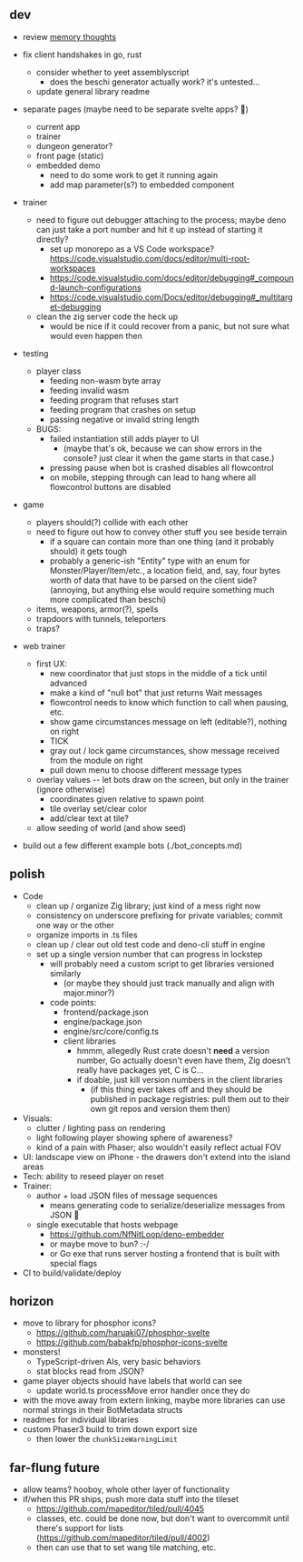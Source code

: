 ## dev
* review [memory thoughts](./misc.md#memory-thoughts)

* fix client handshakes in go, rust
  * consider whether to yeet assemblyscript
    * does the beschi generator actually work? it's untested...
  * update general library readme

* separate pages (maybe need to be separate svelte apps? 🫠)
    * current app
    * trainer
    * dungeon generator?
    * front page (static)
    * embedded demo
        * need to do some work to get it running again
        * add map parameter(s?) to embedded component

* trainer
    * need to figure out debugger attaching to the process; maybe deno can just take a port number and hit it up instead of starting it directly? 
      * set up monorepo as a VS Code workspace? https://code.visualstudio.com/docs/editor/multi-root-workspaces
      * https://code.visualstudio.com/docs/editor/debugging#_compound-launch-configurations
      * https://code.visualstudio.com/Docs/editor/debugging#_multitarget-debugging
    * clean the zig server code the heck up
        * would be nice if it could recover from a panic, but not sure what would even happen then

* testing
    * player class
        * feeding non-wasm byte array
        * feeding invalid wasm
        * feeding program that refuses start
        * feeding program that crashes on setup
        * passing negative or invalid string length
    * BUGS: 
      * failed instantiation still adds player to UI
        * (maybe that's ok, because we can show errors in the console? just clear it when the game starts in that case.)
      * pressing pause when bot is crashed disables all flowcontrol
      * on mobile, stepping through can lead to hang where all flowcontrol buttons are disabled

* game
    * players should(?) collide with each other
    * need to figure out how to convey other stuff you see beside terrain
        * if a square can contain more than one thing (and it probably should) it gets tough
        * probably a generic-ish "Entity" type with an enum for Monster/Player/Item/etc., a location field, and, say, four bytes worth of data that have to be parsed on the client side? (annoying, but anything else would require something much more complicated than beschi)
    * items, weapons, armor(?), spells
    * trapdoors with tunnels, teleporters
    * traps? 

* web trainer
  * first UX:
    * new coordinator that just stops in the middle of a tick until advanced
    * make a kind of "null bot" that just returns Wait messages
    * flowcontrol needs to know which function to call when pausing, etc. 
    * show game circumstances message on left (editable?), nothing on right
    * TICK
    * gray out / lock game circumstances, show message received from the module on right
    * pull down menu to choose different message types
  * overlay values -- let bots draw on the screen, but only in the trainer (ignore otherwise)
    * coordinates given relative to spawn point
    * tile overlay set/clear color
    * add/clear text at tile?
  * allow seeding of world (and show seed)
* build out a few different example bots (./bot_concepts.md)


## polish
* Code
    * clean up / organize Zig library; just kind of a mess right now
    * consistency on underscore prefixing for private variables; commit one way or the other
    * organize imports in .ts files
    * clean up / clear out old test code and deno-cli stuff in engine
    * set up a single version number that can progress in lockstep
        * will probably need a custom script to get libraries versioned similarly
            * (or maybe they should just track manually and align with major.minor?)
        * code points:
            * frontend/package.json
            * engine/package.json
            * engine/src/core/config.ts
            * client libraries
                * hmmm, allegedly Rust crate doesn't **need** a version number, Go actually doesn't even have them, Zig doesn't really have packages yet, C is C... 
                * if doable, just kill version numbers in the client libraries
                  * (if this thing ever takes off and they should be published in package registries: pull them out to their own git repos and version them then)
* Visuals: 
    * clutter / lighting pass on rendering
    * light following player showing sphere of awareness? 
    * kind of a pain with Phaser; also wouldn't easily reflect actual FOV
* UI: landscape view on iPhone - the drawers don't extend into the island areas
* Tech: ability to reseed player on reset
* Trainer:
  * author + load JSON files of message sequences
    * means generating code to serialize/deserialize messages from JSON 😬
  * single executable that hosts webpage
    * https://github.com/NfNitLoop/deno-embedder
    * or maybe move to bun? :-/
    * or Go exe that runs server hosting a frontend that is built with special flags
* CI to build/validate/deploy


## horizon
* move to library for phosphor icons?
  * https://github.com/haruaki07/phosphor-svelte
  * https://github.com/babakfp/phosphor-icons-svelte
* monsters! 
  * TypeScript-driven AIs, very basic behaviors
  * stat blocks read from JSON?
* game player objects should have labels that world can see
  * update world.ts processMove error handler once they do
* with the move away from extern linking, maybe more libraries can use normal strings in their BotMetadata structs
* readmes for individual libraries
* custom Phaser3 build to trim down export size
  * then lower the `chunkSizeWarningLimit`

## far-flung future
* allow teams? hooboy, whole other layer of functionality
* if/when this PR ships, push more data stuff into the tileset
    * https://github.com/mapeditor/tiled/pull/4045
    * classes, etc. could be done now, but don't want to overcommit until there's support for lists (https://github.com/mapeditor/tiled/pull/4002)
    * then can use that to set wang tile matching, etc. 
